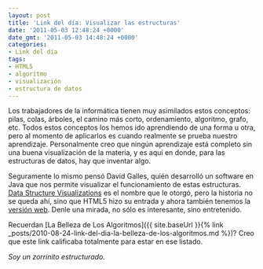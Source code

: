 ```yaml
---
layout: post
title: 'Link del día: Visualizar las estructuras'
date: '2011-05-03 12:48:24 +0000'
date_gmt: '2011-05-03 14:48:24 +0000'
categories:
- Link del día
tags:
- HTML5
- algoritmo
- visualización
- estructura de datos
---
```


Los trabajadores de la informática tienen muy asimilados estos conceptos: pilas, colas, árboles, el camino más corto, ordenamiento, algoritmo, grafo, etc. Todos estos conceptos los hemos ido aprendiendo de una forma u otra, pero al momento de aplicarlos es cuando realmente se prueba nuestro aprendizaje. Personalmente creo que ningún aprendizaje está completo sin una buena visualización de la materia, y es aquí en donde, para las estructuras de datos, hay que inventar algo.

Seguramente lo mismo pensó David Galles, quién desarrolló  un software en Java que nos permite visualizar el funcionamiento de estas estructuras. [Data Structure Visualizations](http://www.cs.usfca.edu/~galles/visualization/java/download.html) es el nombre que le otorgó, pero la historia no se queda ahí, sino que HTML5 hizo su entrada y ahora también tenemos la [versión web](http://www.cs.usfca.edu/~galles/visualization/Algorithms.html). Denle una mirada, no sólo es interesante, sino entretenido.

Recuerdan [La Belleza de Los Algoritmos]({{ site.baseUrl }}{% link _posts/2010-08-24-link-del-dia-la-belleza-de-los-algoritmos.md %})? Creo que este link calificaba totalmente para estar en ese listado.

_Soy un zorrinito estructurado._
